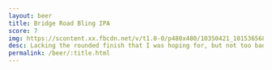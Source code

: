 ```yaml
---
layout: beer
title: Bridge Road Bling IPA
score: 7
img: https://scontent.xx.fbcdn.net/v/t1.0-0/p480x480/10350421_10153656864623745_1423000334986932771_n.jpg?oh=c0cbc5fb692f7fbfac175430973a18f0&oe=58CFCC48
desc: Lacking the rounded finish that I was hoping for, but not too bad
permalink: /beer/:title.html
---
```

